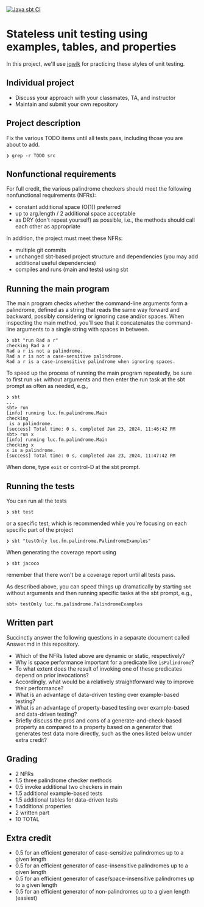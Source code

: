 [![Java sbt CI](https://github.com/lucformalmethodscourse/palindrome-jqwik-java-sbt/actions/workflows/java-sbt.yml/badge.svg)](https://github.com/lucformalmethodscourse/palindrome-jqwik-java-sbt/actions/workflows/java-sbt.yml)

# Stateless unit testing using examples, tables, and properties

In this project, we'll use [jqwik](https://jqwik.net/) for practicing these styles of unit testing.


## Individual project

- Discuss your approach with your classmates, TA, and instructor
- Maintain and submit your own repository


## Project description

Fix the various TODO items until all tests pass, including those you are about to add.

    ❯ grep -r TODO src


## Nonfunctional requirements

For full credit, the various palindrome checkers should meet the following nonfunctional requirements (NFRs):

- constant additional space (O(1)) preferred 
- up to arg.length / 2 additional space acceptable
- as DRY (don't repeat yourself) as possible, i.e., the methods should call each other as appropriate

In addition, the project must meet these NFRs:

- multiple git commits
- unchanged sbt-based project structure and dependencies (you may add additional useful dependencies)
- compiles and runs (main and tests) using sbt


## Running the main program

The main program checks whether the command-line arguments form a palindrome, defined as a string that reads the same way forward and backward, possibly considering or ignoring case and/or spaces. 
When inspecting the main method, you'll see that it concatenates the command-line arguments to a single string with spaces in between.

    ❯ sbt "run Rad a r"
    checking Rad a r
    Rad a r is not a palindrome.
    Rad a r is not a case-sensitive palindrome.
    Rad a r is a case-insensitive palindrome when ignoring spaces.

To speed up the process of running the main program repeatedly, be sure to first run `sbt` without arguments and then enter the run task at the sbt prompt as often as needed, e.g.,

    ❯ sbt
    ...
    sbt> run
    [info] running luc.fm.palindrome.Main
    checking 
     is a palindrome.
    [success] Total time: 0 s, completed Jan 23, 2024, 11:46:42 PM
    sbt> run x
    [info] running luc.fm.palindrome.Main
    checking x
    x is a palindrome.
    [success] Total time: 0 s, completed Jan 23, 2024, 11:47:42 PM

When done, type `exit` or control-D at the sbt prompt.


## Running the tests

You can run all the tests

    ❯ sbt test

or a specific test, which is recommended while you're focusing on each specific part of the project

    ❯ sbt "testOnly luc.fm.palindrome.PalindromeExamples"

When generating the coverage report using

    ❯ sbt jacoco

remember that there won't be a coverage report until all tests pass.

As described above, you can speed things up dramatically by starting `sbt` without arguments and then running specific tasks at the sbt prompt, e.g.,

    sbt> testOnly luc.fm.palindrome.PalindromeExamples


## Written part

Succinctly answer the following questions in a separate document called Answer.md in this repository.

- Which of the NFRs listed above are dynamic or static, respectively?
- Why is space performance important for a predicate like `isPalindrome`?
- To what extent does the result of invoking one of these predicates depend on prior invocations?
- Accordingly, what would be a relatively straightforward way to improve their performance?
- What is an advantage of data-driven testing over example-based testing?
- What is an advantage of property-based testing over example-based and data-driven testing?
- Briefly discuss the pros and cons of a generate-and-check-based property as compared to a property based on a generator that generates test data more directly, such as the ones listed below under extra credit?


## Grading

- 2 NFRs
- 1.5 three palindrome checker methods
- 0.5 invoke additional two checkers in main
- 1.5 additional example-based tests
- 1.5 additional tables for data-driven tests
- 1 additional properties
- 2 written part
- 10 TOTAL


## Extra credit

- 0.5 for an efficient generator of case-sensitive palindromes up to a given length
- 0.5 for an efficient generator of case-insensitive palindromes up to a given length
- 0.5 for an efficient generator of case/space-insensitive palindromes up to a given length
- 0.5 for an efficient generator of non-palindromes up to a given length (easiest)
